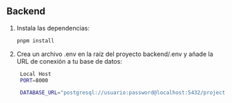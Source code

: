 ## Backend
1. Instala las dependencias:
   ```bash
   pnpm install
2. Crea un archivo .env en la raíz del proyecto backend/.env y añade la URL de conexión a tu base de datos:
   ```bash
    Local Host
    PORT=8000

    DATABASE_URL="postgresql://usuario:password@localhost:5432/projectsdb?schema=public"
